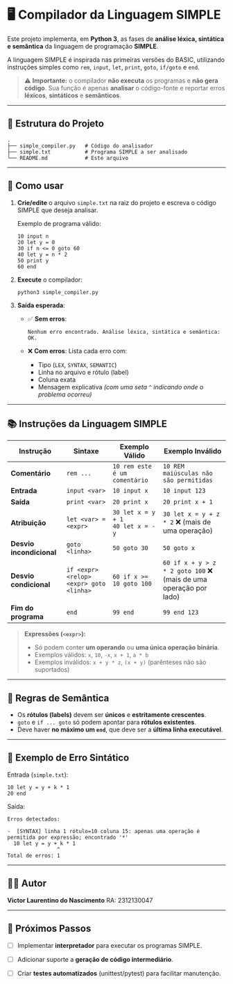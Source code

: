 # 🖥️ Compilador da Linguagem SIMPLE

Este projeto implementa, em **Python 3**, as fases de **análise léxica, sintática e semântica** da linguagem de programação **SIMPLE**.

A linguagem SIMPLE é inspirada nas primeiras versões do BASIC, utilizando instruções simples como `rem`, `input`, `let`, `print`, `goto`, `if/goto` e `end`.

> ⚠️ **Importante:** o compilador **não executa** os programas e **não gera código**.
> Sua função é apenas **analisar** o código-fonte e reportar erros **léxicos**, **sintáticos** e **semânticos**.

---

## 📂 Estrutura do Projeto

```
.
├── simple_compiler.py   # Código do analisador
├── simple.txt           # Programa SIMPLE a ser analisado
└── README.md            # Este arquivo
```

---

## 🚀 Como usar

1. **Crie/edite** o arquivo `simple.txt` na raiz do projeto e escreva o código SIMPLE que deseja analisar.

   Exemplo de programa válido:

   ```basic
   10 input n
   20 let y = 0
   30 if n <= 0 goto 60
   40 let y = n * 2
   50 print y
   60 end
   ```

2. **Execute** o compilador:

   ```bash
   python3 simple_compiler.py
   ```

3. **Saída esperada**:

   * ✅ **Sem erros**:

     ```
     Nenhum erro encontrado. Análise léxica, sintática e semântica: OK.
     ```

   * ❌ **Com erros**:
     Lista cada erro com:

     * Tipo (`LEX`, `SYNTAX`, `SEMANTIC`)
     * Linha no arquivo e rótulo (label)
     * Coluna exata
     * Mensagem explicativa
       *(com uma seta `^` indicando onde o problema ocorreu)*

---

## 📚 Instruções da Linguagem SIMPLE

| Instrução                | Sintaxe                                 | Exemplo Válido                        | Exemplo Inválido                                                 |
| ------------------------ | --------------------------------------- | ------------------------------------- | ---------------------------------------------------------------- |
| **Comentário**           | `rem ...`                               | `10 rem este é um comentário`         | `10 REM maiúsculas não são permitidas`                           |
| **Entrada**              | `input <var>`                           | `10 input x`                          | `10 input 123`                                                   |
| **Saída**                | `print <var>`                           | `20 print x`                          | `20 print x + 1`                                                 |
| **Atribuição**           | `let <var> = <expr>`                    | `30 let x = y + 1`<br>`40 let x = -y` | `30 let x = y + z * 2` ❌ (mais de uma operação)                  |
| **Desvio incondicional** | `goto <linha>`                          | `50 goto 30`                          | `50 goto x`                                                      |
| **Desvio condicional**   | `if <expr> <relop> <expr> goto <linha>` | `60 if x >= 10 goto 100`              | `60 if x + y > z * 2 goto 100` ❌ (mais de uma operação por lado) |
| **Fim do programa**      | `end`                                   | `99 end`                              | `99 end 123`                                                     |

> **Expressões (`<expr>`):**
>
> * Só podem conter **um operando** ou **uma única operação binária**.
> * Exemplos válidos: `x`, `10`, `-x`, `x + 1`, `a * b`
> * Exemplos inválidos: `x + y * z`, `(x + y)` (parênteses não são suportados)

---

## 🔎 Regras de Semântica

* Os **rótulos (labels)** devem ser **únicos** e **estritamente crescentes**.
* `goto` e `if ... goto` só podem apontar para **rótulos existentes**.
* Deve haver **no máximo um `end`**, que deve ser a **última linha executável**.

---

## 🧪 Exemplo de Erro Sintático

Entrada (`simple.txt`):

```basic
10 let y = y + k * 1
20 end
```

Saída:

```
Erros detectados:

-  [SYNTAX] linha 1 rótulo=10 coluna 15: apenas uma operação é permitida por expressão; encontrado '*'
  10 let y = y + k * 1
                ^
Total de erros: 1
```

---

## 👨‍🎓 Autor

**Victor Laurentino do Nascimento**
RA: 2312130047

---

## 📌 Próximos Passos

* [ ] Implementar **interpretador** para executar os programas SIMPLE.
* [ ] Adicionar suporte a **geração de código intermediário**.
* [ ] Criar **testes automatizados** (unittest/pytest) para facilitar manutenção.

